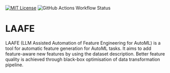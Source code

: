 [![MIT License](https://img.shields.io/badge/License-MIT-green.svg)](https://choosealicense.com/licenses/mit/)
![GitHub Actions Workflow Status](https://img.shields.io/github/actions/workflow/status/AngrySigma/LAAFE/main.yml)
# LAAFE

LAAFE (LLM Assisted Automation of Feature Engineering for AutoML) is a tool for automatic feature generation for AutoML tasks. It aims to add feature-aware new features by using the dataset description. Better feature quality is achieved through black-box optimisation of data transformation pipeline.



